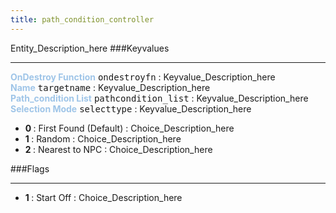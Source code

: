 ```yaml
---
title: path_condition_controller
---
```


Entity_Description_here
###Keyvalues
<hr>
<div class="entityentry">
<span style="color:#9fc5e8;"><b>OnDestroy Function</b></span> <kbd  class="tooltip" data-tooltip="string">ondestroyfn</kbd> :
Keyvalue_Description_here
</div>
<div class="entityentry">
<span style="color:#9fc5e8;"><b>Name</b></span> <kbd  class="tooltip" data-tooltip="target_source">targetname</kbd> :
Keyvalue_Description_here
</div>
<div class="entityentry">
<span style="color:#9fc5e8;"><b>Path_condition List</b></span> <kbd  class="tooltip" data-tooltip="string">pathcondition_list</kbd> :
Keyvalue_Description_here
</div>
<div class="entityentry">
<span style="color:#9fc5e8;"><b>Selection Mode</b></span> <kbd  class="tooltip" data-tooltip="Choices">selecttype</kbd> :
Keyvalue_Description_here
<ul>
<li><b>0 </b></span> : First Found (Default) : Choice_Description_here</li>
<li><b>1 </b></span> : Random : Choice_Description_here</li>
<li><b>2 </b></span> : Nearest to NPC : Choice_Description_here</li>
</ul>
</div>
###Flags
<hr>
<div class="entityflags">
<ul>
<li><b>1 </b></span> : Start Off : Choice_Description_here</li>
</ul>
</div>
